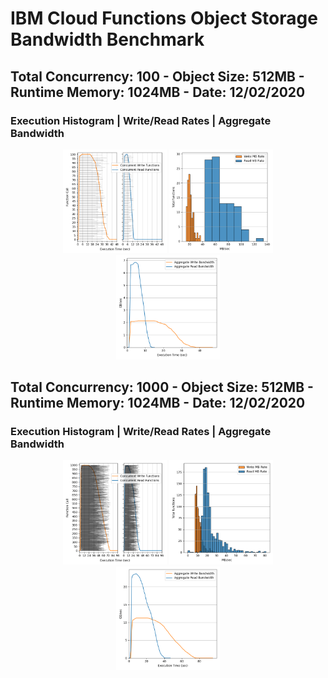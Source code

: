 # IBM Cloud Functions Object Storage Bandwidth Benchmark

## Total Concurrency: 100 - Object Size: 512MB - Runtime Memory: 1024MB - Date: 12/02/2020
### Execution Histogram | Write/Read Rates | Aggregate Bandwidth
<p align="center">
  <img width="33%" src="100_execution.png"></img>
  <img width="33%" src="100_rates.png"></img>
  <img width="33%" src="100_agg_bdwth.png"></img>
</p>


## Total Concurrency: 1000 - Object Size: 512MB - Runtime Memory: 1024MB - Date: 12/02/2020
### Execution Histogram | Write/Read Rates | Aggregate Bandwidth
<p align="center">
  <img width="33%" src="1000_execution.png"></img>
  <img width="33%" src="1000_rates.png"></img>
  <img width="33%" src="1000_agg_bdwth.png"></img>
</p>